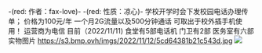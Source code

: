 -(red: 作者：fax-love)-
-(red: 性质：凉心)- 
学校开学时会下发校园电话办理传单；
价格为100元/年
一个月2G流量以及500分钟通话
可取出于校外插手机使用！
运营商为电信
目前（2022/11/11)
食堂有5部电话机
门卫有2部
医务室有六部
实物图片
https://s3.bmp.ovh/imgs/2022/11/12/5cd64381b21c543d.jpg
<img src = 'https://s3.bmp.ovh/imgs/2022/11/12/5cd64381b21c543d.jpg' >